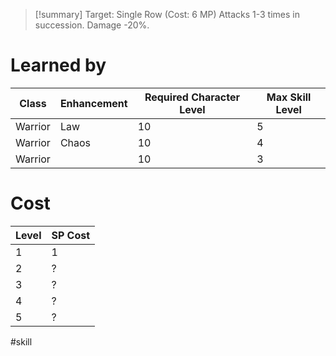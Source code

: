 >[!summary]
>Target: Single Row (Cost: 6 MP)
>Attacks 1-3 times in succession.
>Damage -20%.
# Learned by
| Class   | Enhancement | Required Character Level | Max Skill Level |
| ------- | ----------- | ---------- | --------- |
| Warrior | Law         | 10         | 5         |
| Warrior | Chaos       | 10         | 4         |
| Warrior |             | 10         | 3         | 
# Cost
| Level | SP Cost |
| ----- | ------- |
| 1     | 1       |
| 2     | ?       |
| 3     | ?       |
| 4     | ?       |
| 5     | ?       |

#skill 
